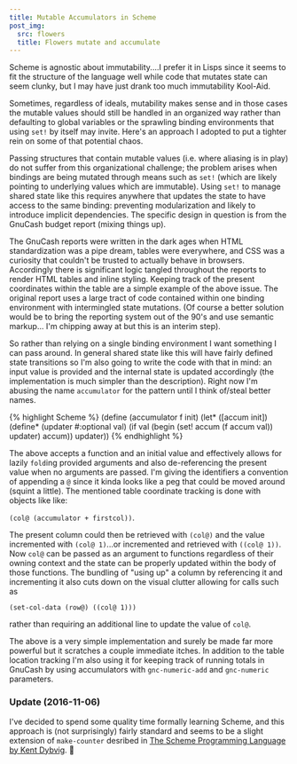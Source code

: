 ```yaml
---
title: Mutable Accumulators in Scheme
post_img:
  src: flowers
  title: Flowers mutate and accumulate
---
```


Scheme is agnostic about immutability....I prefer it
in Lisps since it seems to fit the structure of the language well
while code that mutates state can seem clunky,
but I may have just drank too much immutability Kool-Aid.

Sometimes, regardless of ideals, mutability makes sense and in those
cases the mutable values should still be handled in an organized way
rather than defaulting to global variables or the sprawling binding
environments that using `set!` by itself may invite. Here's an
approach I adopted to put a tighter rein on some of that potential
chaos.

<!--more-->

Passing structures that contain mutable values (i.e. where
aliasing is in play) do not suffer from this organizational challenge;
the problem arises when bindings are being mutated through means such
as `set!` (which are likely pointing to
underlying values which are immutable). 
Using `set!` to manage shared state like this requires
anywhere that updates the state to have access to the same binding:
preventing modularization and likely to introduce implicit dependencies.
The specific design in question is from the
GnuCash budget report (mixing things up).

The GnuCash reports were written in the dark ages when HTML
standardization was a pipe dream, tables were everywhere, and CSS was
a curiosity that couldn't be trusted to actually behave in
browsers. Accordingly there is significant logic tangled throughout
the reports to render HTML tables and inline styling. Keeping track of
the present coordinates within the table are a simple example of the
above issue. The original report uses a large tract of
code contained within one binding environment with intermingled state
mutations. (Of course a better solution would be to bring the
reporting system out of the 90's and use semantic markup...
I'm chipping away at but this is an interim step).

So rather than relying on a single binding environment I want
something I can pass around. In general shared state like this will
have fairly defined state transitions so I'm also going to write the
code with that in mind: an input value is provided and
the internal state is updated accordingly (the implementation is
much simpler than the description). Right now I'm abusing the name
`accumulator` for the pattern until I think of/steal better names.

{% highlight Scheme %}
(define (accumulator f init)
  (let* ([accum init])
    (define* (updater #:optional val)
      (if val
          (begin
            (set! accum (f accum val))
            updater)
          accum))
    updater))
{% endhighlight %}

The above accepts a function and an initial value and effectively
allows for lazily `fold`ing provided arguments and also de-referencing
the present value when no arguments are passed.
I'm giving the identifiers a convention of
appending a `@` since it kinda looks like a peg that could be moved
around (squint a little).
The mentioned table coordinate tracking is done with objects like
like:

`(col@ (accumulator + firstcol))`.

The present
column could then be retrieved with `(col@)` and the value incremented
with `(col@ 1)`...or incremented and retrieved with `((col@ 1))`. Now
`col@` can be passed as an argument to functions regardless of their
owning context and the state can be properly updated within the
body of those functions. The bundling of "using up" a column by
referencing it and incrementing it also cuts down on the visual
clutter allowing for calls such as

`(set-col-data (row@) ((col@ 1)))`

rather than requiring an additional line to update the value of
`col@`.

The above is a very simple implementation and surely be made far more
powerful but it scratches a couple immediate itches. In addition to
the table location tracking I'm also using it for keeping track of
running totals in GnuCash by using accumulators with `gnc-numeric-add`
and `gnc-numeric` parameters.

### Update (2016-11-06)

I've decided to spend some quality time formally learning Scheme,
and this approach is (not surprisingly) fairly standard and
seems to be a slight extension of `make-counter` desribed in
[The Scheme Programming Language by Kent Dybvig](http://scheme.com/tspl4/start.html). :hibiscus:
